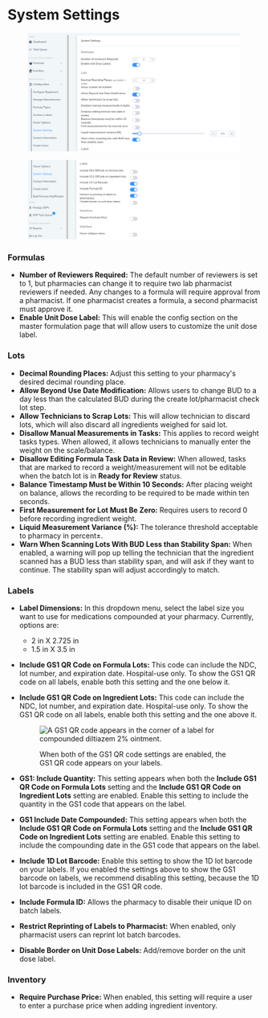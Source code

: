 # System Settings

<figure><img src="../../.gitbook/assets/image (152).png" alt=""><figcaption></figcaption></figure>

<figure><img src="../../.gitbook/assets/image (154).png" alt=""><figcaption></figcaption></figure>

### Formulas

* **Number of Reviewers Required:** The default number of reviewers is set to 1, but pharmacies can change it to require two lab pharmacist reviewers if needed. Any changes to a formula will require approval from a pharmacist. If one pharmacist creates a formula, a second pharmacist must approve it.
* **Enable Unit Dose Label:** This will enable the config section on the master formulation page that will allow users to customize the unit dose label.

### Lots

* **Decimal Rounding Places:** Adjust this setting to your pharmacy's desired decimal rounding place.
* **Allow Beyond Use Date Modification:** Allows users to change BUD to a day less than the calculated BUD during the create lot/pharmacist check lot step.
* **Allow Technicians to Scrap Lots:** This will allow technician to discard lots, which will also discard all ingredients weighed for said lot.
* **Disallow Manual Measurements in Tasks:** This applies to record weight tasks types. When allowed, it allows technicians to manually enter the weight on the scale/balance.
* **Disallow Editing Formula Task Data in Review:** When allowed, tasks that are marked to record a weight/measurement will not be editable when the batch lot is in **Ready for Review** status.
* **Balance Timestamp Must be Within 10 Seconds:** After placing weight on balance, allows the recording to be required to be made within ten seconds.
* **First Measurement for Lot Must Be Zero:** Requires users to record 0 before recording ingredient weight.
* **Liquid Measurement Variance (%):** The tolerance threshold acceptable to pharmacy in percent±.
* **Warn When Scanning Lots With BUD Less than Stability Span:** When enabled, a warning will pop up telling the technician that the ingredient scanned has a BUD less than stability span, and will ask if they want to continue. The stability span will adjust accordingly to match.

### Labels

* **Label Dimensions:** In this dropdown menu, select the label size you want to use for medications compounded at your pharmacy. Currently, options are:
  * 2 in X 2.725 in
  * 1.5 in X 3.5 in
* **Include GS1 QR Code on Formula Lots:** This code can include the NDC, lot number, and expiration date. Hospital-use only. To show the GS1 QR code on all labels, enable both this setting and the one below it.
*   **Include GS1 QR Code on Ingredient Lots:** This code can include the NDC, lot number, and expiration date.  Hospital-use only. To show the GS1 QR code on all labels, enable both this setting and the one above it.



    <figure><img src="https://uploads.linear.app/69e24f9b-f5a9-47e4-a628-b708d14729e2/00b2abcf-371b-4fbd-92eb-81637abb746c/bcbc4d7b-3926-45e3-ac96-97473dbf35ce" alt="A GS1 QR code appears in the corner of a label for compounded diltiazem 2% ointment."><figcaption><p>When both of the GS1 QR code settings are enabled, the GS1 QR code appears on your labels.</p></figcaption></figure>
* **GS1: Include Quantity:** This setting appears when both the **Include GS1 QR Code on Formula Lots** setting and the **Include GS1 QR Code on Ingredient Lots** setting are enabled. Enable this setting to include the quantity in the GS1 code that appears on the label.
* **GS1 Include Date Compounded:** This setting appears when both the **Include GS1 QR Code on Formula Lots** setting and the **Include GS1 QR Code on Ingredient Lots** setting are enabled. Enable this setting to include the compounding date in the GS1 code that appears on the label.
* **Include 1D Lot Barcode:** Enable this setting to show the 1D lot barcode on your labels. If you enabled the settings above to show the GS1 barcode on labels, we recommend disabling this setting, because the 1D lot barcode is included in the GS1 QR code.
* **Include Formula ID:** Allows the pharmacy to disable their unique ID on batch labels.
* **Restrict Reprinting of Labels to Pharmacist:** When enabled, only pharmacist users can reprint lot batch barcodes.
* **Disable Border on Unit Dose Labels:** Add/remove border on the unit dose label.

### Inventory

* **Require Purchase Price:** When enabled, this setting will require a user to enter a purchase price when adding ingredient inventory.
